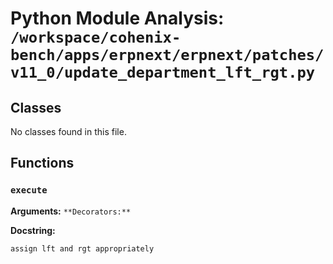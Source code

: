 # Python Module Analysis: `/workspace/cohenix-bench/apps/erpnext/erpnext/patches/v11_0/update_department_lft_rgt.py`

## Classes

No classes found in this file.


## Functions

### `execute`
**Arguments:** ``
**Decorators:** ``

**Docstring:**
```
assign lft and rgt appropriately
```

